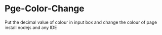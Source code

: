 # Pge-Color-Change
Put the decimal value of colour in input box and change the colour of page
install nodejs and  any IDE
